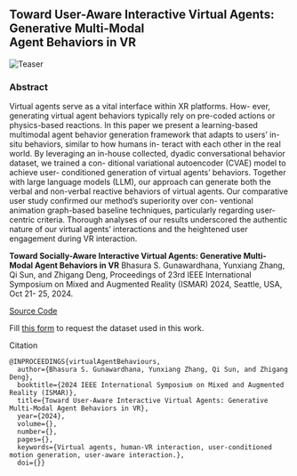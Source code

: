 ## Toward User-Aware Interactive Virtual Agents: Generative Multi-Modal<br> Agent Behaviors in VR

![Teaser](https://github.com/user-attachments/assets/4a66fddc-3107-4a74-947b-680b0c8d460d)

### Abstract 
Virtual agents serve as a vital interface within XR platforms. How-
ever, generating virtual agent behaviors typically rely on pre-coded
actions or physics-based reactions. In this paper we present a
learning-based multimodal agent behavior generation framework
that adapts to users’ in-situ behaviors, similar to how humans in-
teract with each other in the real world. By leveraging an in-house
collected, dyadic conversational behavior dataset, we trained a con-
ditional variational autoencoder (CVAE) model to achieve user-
conditioned generation of virtual agents’ behaviors. Together with
large language models (LLM), our approach can generate both the
verbal and non-verbal reactive behaviors of virtual agents. Our
comparative user study confirmed our method’s superiority over con-
ventional animation graph-based baseline techniques, particularly
regarding user-centric criteria. Thorough analyses of our results
underscored the authentic nature of our virtual agents’ interactions
and the heightened user engagement during VR interaction.

**Toward Socially-Aware Interactive Virtual Agents: Generative Multi-Modal Agent Behaviors in VR**
Bhasura S. Gunawardhana, Yunxiang Zhang, Qi Sun, and Zhigang Deng,
Proceedings of 23rd IEEE International Symposium on Mixed and Augmented Reality (ISMAR) 2024, Seattle, USA, Oct 21- 25, 2024.

[Source Code](https://github.com/cg-im/ismar24_intelligent_agent)

Fill [this form](https://forms.gle/SoRcmLBgWxQqiyoo8) to request the dataset used in this work. 

Citation 
```
@INPROCEEDINGS{virtualAgentBehaviours,
  author={Bhasura S. Gunawardhana, Yunxiang Zhang, Qi Sun, and Zhigang Deng},
  booktitle={2024 IEEE International Symposium on Mixed and Augmented Reality (ISMAR)}, 
  title={Toward User-Aware Interactive Virtual Agents: Generative Multi-Modal Agent Behaviors in VR}, 
  year={2024},
  volume={},
  number={},
  pages={},
  keywords={Virtual agents, human-VR interaction, user-conditioned motion generation, user-aware interaction.},
  doi={}}
```
 
